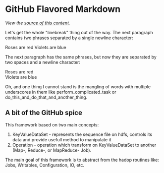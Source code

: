 GitHub Flavored Markdown
================================

*View the [source of this content](http://github.github.com/github-flavored-markdown/sample_content.html).*

Let's get the whole "linebreak" thing out of the way. The next paragraph contains two phrases separated by a single newline character:

Roses are red
Violets are blue

The next paragraph has the same phrases, but now they are separated by two spaces and a newline character:

Roses are red  
Violets are blue

Oh, and one thing I cannot stand is the mangling of words with multiple underscores in them like perform_complicated_task or do_this_and_do_that_and_another_thing.

A bit of the GitHub spice
-------------------------

This framework based on two main concepts: 
1. KeyValueDataSet - represents the sequence file on hdfs, controls its data and provide usefull method to manipulate it
2. Operation - operation which transform on KeyValueDataSet to another (Map-, Reduce-, or MapReduce- Job).

The main goal of this framework is to abstract from the hadop routines like: Jobs, Writables, Configuration, IO, etc.




